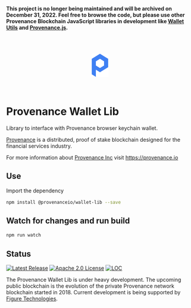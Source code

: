 **This project is no longer being maintained and will be archived on December 31, 2022. Feel free to browse the code, but please use other Provenance Blockchain JavaScript libraries in development like [Wallet Utils](https://github.com/provenance-io/wallet-utils) and [Provenance.js](https://github.com/provenance-io/provenance.js).**

<br/><br/>
<div align="center">
  <img src="./src/logo.svg" alt="Provenance Wallet Lib"/>
</div>
<br/><br/>

# Provenance Wallet Lib

Library to interface with Provenance browser keychain wallet.

[Provenance] is a distributed, proof of stake blockchain designed for the financial services industry.

For more information about [Provenance Inc](https://provenance.io) visit https://provenance.io

## Use

Import the dependency

```bash
npm install @provenanceio/wallet-lib --save
```

## Watch for changes and run build

```bash
npm run watch
```

## Status

[![Latest Release][release-badge]][release-latest]
[![Apache 2.0 License][license-badge]][license-url]
[![LOC][loc-badge]][loc-report]

[license-badge]: https://img.shields.io/github/license/provenance-io/wallet-lib.svg
[license-url]: https://github.com/provenance-io/wallet-lib/blob/main/LICENSE
[release-badge]: https://img.shields.io/github/tag/provenance-io/wallet-lib.svg
[release-latest]: https://github.com/provenance-io/wallet-lib/releases/latest
[loc-badge]: https://tokei.rs/b1/github/provenance-io/wallet-lib
[loc-report]: https://github.com/provenance-io/wallet-lib
[lint-badge]: https://github.com/provenance-io/wallet-lib/workflows/Lint/badge.svg
[provenance]: https://provenance.io/#overview

The Provenance Wallet Lib is under heavy development. The upcoming public blockchain is the evolution of the private Provenance network blockchain started in 2018.
Current development is being supported by [Figure Technologies](https://figure.com).

